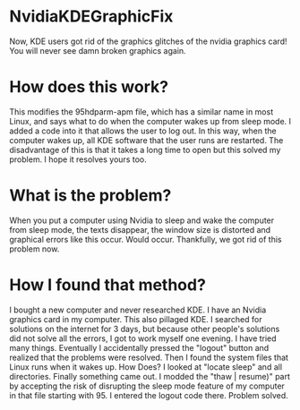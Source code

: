 # NvidiaKDEGraphicFix
Now, KDE users got rid of the graphics glitches of the nvidia graphics card! You will never see damn broken graphics again.
# How does this work?
This modifies the 95hdparm-apm file, which has a similar name in most Linux, and says what to do when the computer wakes up from sleep mode. I added a code into it that allows the user to log out. In this way, when the computer wakes up, all KDE software that the user runs are restarted. The disadvantage of this is that it takes a long time to open but this solved my problem. I hope it resolves yours too.
# What is the problem?
When you put a computer using Nvidia to sleep and wake the computer from sleep mode, the texts disappear, the window size is distorted and graphical errors like this occur. Would occur. Thankfully, we got rid of this problem now.
# How I found that method?
I bought a new computer and never researched KDE. I have an Nvidia graphics card in my computer. This also pillaged KDE. I searched for solutions on the internet for 3 days, but because other people's solutions did not solve all the errors, I got to work myself one evening. I have tried many things. Eventually I accidentally pressed the "logout" button and realized that the problems were resolved. Then I found the system files that Linux runs when it wakes up. How Does? I looked at "locate sleep" and all directories. Finally something came out. I modded the "thaw | resume)" part by accepting the risk of disrupting the sleep mode feature of my computer in that file starting with 95. I entered the logout code there. Problem solved.
